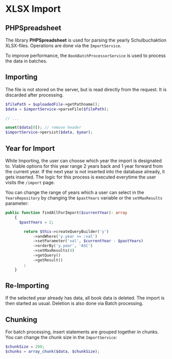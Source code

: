 # XLSX Import

## PHPSpreadsheet

The library **PHPSpreadsheet** is used for parsing the yearly Schulbuchaktion XLSX-files.
Operations are done via the `ImportService`.

To improve performance, the `BookBatchProcessorService` is used to process the data in batches.

## Importing

The file is not stored on the server, but is read directly from the request. It is discarded after processing.

```php
$filePath = $uploadedFile->getPathname();
$data = $importService->parseFile($filePath);

// ...

unset($data[0]); // remove header
$importService->persist($data, $year);
```


## Year for Import
While Importing, the user can choose which year the import is designated to.
Viable options for this year range 2 years back and 1 year forward from the current year.
If the next year is not inserted into the database already, it gets inserted.
The logic for this process is executed everytime the user visits the `/import` page.

You can change the range of years which a user can select in the `YearsRepository`
by changing the `$pastYears` variable or the `setMaxResults` parameter:
```php
public function findAllForImport($currentYear): array
    {
      $pastYears = 2;

        return $this->createQueryBuilder('y')
            ->andWhere('y.year >= :val')
            ->setParameter('val', $currentYear - $pastYears)
            ->orderBy('y.year', 'ASC')
            ->setMaxResults(4)
            ->getQuery()
            ->getResult()
        ;
    }
```

## Re-Importing

If the selected year already has data, all book data is deleted.
The import is then started as usual.
Deletion is also done via Batch processing.

## Chunking

For batch processing, insert statements are grouped together in chunks.
You can change the chunk size in the `ImportService`:

```php
$chunkSize = 200;
$chunks = array_chunk($data, $chunkSize);
```
